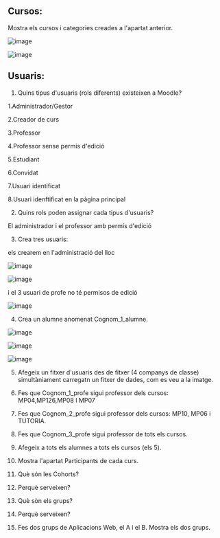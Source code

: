 ## Cursos:

Mostra els cursos i categories creades a l'apartat anterior.

![image](https://user-images.githubusercontent.com/116022089/207098097-08c22a1a-9d6c-492d-8f7d-15dd0405d5af.png)

![image](https://user-images.githubusercontent.com/116022089/207099207-ecb6476d-1071-430a-acc9-e33672e3c3d1.png)

## Usuaris:

1. Quins tipus d'usuaris (rols diferents) existeixen a Moodle?

1.Administrador/Gestor

2.Creador de curs

3.Professor

4.Professor sense permís d'edició

5.Estudiant

6.Convidat

7.Usuari identificat

8.Usuari idenftificat en la pàgina principal

2. Quins rols poden assignar cada tipus d'usuaris?

El administrador i el professor amb permís d'edició

3. Crea tres usuaris:

els crearem en l'administració del lloc 

![image](https://user-images.githubusercontent.com/116022089/207113874-7e1f0a5d-0cc6-4dfc-8330-094e7faa74df.png)

![image](https://user-images.githubusercontent.com/116022089/207114373-855d8f35-2e7f-4ac8-91a7-e9cdd08b08fc.png)

i el 3 usuari de profe no té permisos de edició

![image](https://user-images.githubusercontent.com/116022089/208477349-9e07b5b9-ce68-475c-87f4-c15f742e4f97.png)


4. Crea un alumne anomenat Cognom_1_alumne.

![image](https://user-images.githubusercontent.com/116022089/208477538-28a65065-2ae8-4021-ab87-40f5f00511b2.png)

![image](https://user-images.githubusercontent.com/116022089/208477781-9826a9c2-7e84-4dd0-87f0-0a51da102378.png)

![image](https://user-images.githubusercontent.com/116022089/208478209-50c93877-e1fd-4352-9713-0cd73d6060c5.png)

5. Afegeix un fitxer d'usuaris des de fitxer (4 companys de classe) simultàniament carregatn un fitxer de dades, com es veu a la imatge.


6. Fes que Cognom_1_profe sigui professor dels cursos: MP04,MP126,MP08 I MP07
7. Fes que Cognom_2_profe sigui professor dels cursos: MP10, MP06 i TUTORIA.
8. Fes que Cognom_3_profe sigui professor de tots els cursos.
9. Afegeix a tots els alumnes a tots els cursos (els 5).
10. Mostra l'apartat Participants de cada curs.
11. Què són les Cohorts?
12. Perquè serveixen?
13. Què sòn els grups?
14. Perquè serveixen?
15. Fes dos grups de Aplicacions Web, el A i el B. Mostra els dos grups.
